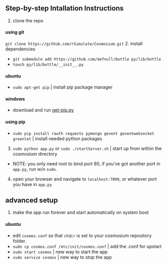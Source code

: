 ## Step-by-step Intallation Instructions ##
1. clone the repo

  #### using git ####
  `git clone https://github.com/rSimulate/Cosmosium.git`
2. install dependencies
  * `git submodule add https://github.com/defnull/bottle py/lib/bottle`
  * `touch py/lib/bottle/__init__.py`

  #### ubuntu ####
  * `sudo apt-get pip` | install pip package manager

  #### windows ####
  * download and run [get-pip.py](https://bootstrap.pypa.io/get-pip.py)
  
  #### using pip ####

  * `sudo pip install rauth requests pymongo gevent geventwebsocket greenlet` | install needed python packages 
3. `sudo python app.py` or `sudo ./startServer.sh` | start up from within the cosmosium directory
  * NOTE: you only need root to bind port 80, if you've got another port in `app.py`, run w/o `sudo`.
4. open your browser and navigate to `localhost:7099`, or whatever port you have in `app.py`

## advanced setup ##
1. make the app run forever and start automatically on system boot
  #### ubuntu ####
  * edit `cosmos.conf` so that `chdir` is set to your cosmosium repository folder.
  * `sudo cp cosmos.conf /etc/init/cosmos.conf` | add the .conf for upstart
  * `sudo start cosmos` | new way to start the app
  * `sudo service cosmos` | new way to stop the app
    
